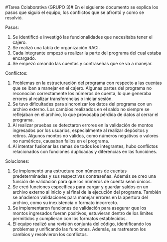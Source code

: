 #Tarea Colaborativa (GRUPO 3)#
En el siguiente documento se explica los pasos que siguió el equipo, los conflictos que se afrontó y como se resolvió.

Pasos:
1. Se identificó e investigó las funcionalidades que necesitaba tener el cajero.
2. Se realizó una tabla de organización RACI.
3. Cada integrante empezó a realizar la parte del programa del cual estaba encargado.
4. Se empezó creando las cuentas y contraseñas que se va a manejar.

Conflictos:
1. Problemas en la estructuración del programa con respecto a las cuentas que se iban a manejar en el cajero. Algunas partes del programa no reconocían correctamente los números de cuenta, lo que generaba errores al realizar transferencias o iniciar sesión.
2. Se tuvo dificultades para sincronizar los datos del programa con un archivo externo. Los cambios realizados en el saldo no siempre se reflejaban en el archivo, lo que provocaba pérdida de datos al cerrar el programa.
3. Al realizar pruebas se detectaron errores en la validación de montos ingresados por los usuarios, especialmente al realizar depósitos y retiros. Algunos montos no válidos, como números negativos o valores no numéricos, causaban fallos en el programa.
4. Al intentar fusionar las ramas de todos los integrantes, hubo conflictos relacionados con funciones duplicadas y diferencias en las funciónes.

Soluciones:
1. Se implementó una estructura con números de cuentas predeterminadas y sus respectivas contraseñas. Además se creo una función de validación para que los números de cuenta sean únicos.
2. Se creó funciones específicas para cargar y guardar saldos en un archivo externo al inicio y al final de la ejecución del programa. También se añadieron validaciones para manejar errores en la apertura del archivo, como su inexistencia o formato incorrecto.
3. Se implementaron funciones de validación para asegurar que los montos ingresados fueran positivos, estuvieran dentro de los límites permitidos y cumplieran con los formatos establecidos.
4. El equipo realizó una revisión conjunta del código, identificando los problemas y unificando las funciones. Además, se rastrearon los cambios y resolvieron los conflictos.
